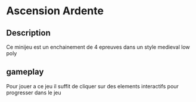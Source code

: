 # Ascension Ardente

## Description
Ce minijeu est un enchainement de 4 epreuves dans un style medieval low poly

## gameplay
Pour jouer a ce jeu il suffit de cliquer sur des elements interactifs pour progresser dans le jeu


